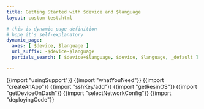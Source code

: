 ```yaml
---
title: Getting Started with $device and $language
layout: custom-test.html

# this is dynamic page definition
# hope it's self-explanatory
dynamic_page:
  axes: [ $device, $language ]
  url_suffix: -$device-$language
  partials_search: [ $device+$language, $device, $language, _default ]

---
```


{{import "usingSupport"}}
{{import "whatYouNeed"}}
{{import "createAnApp"}}
{{import "sshKey/add"}}
{{import "getResinOS"}}
{{import "getDeviceOnDash"}}
{{import "selectNetworkConfig"}}
{{import "deployingCode"}}

